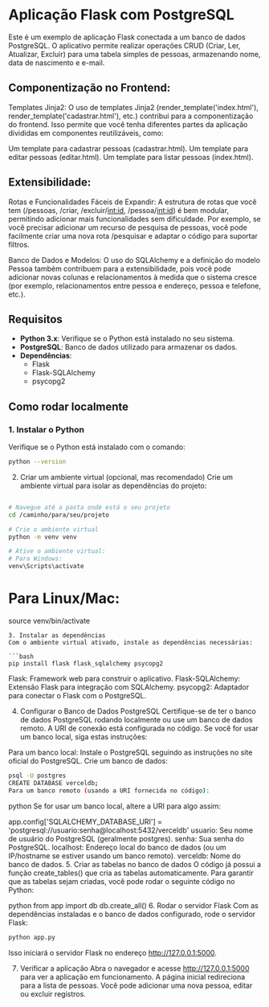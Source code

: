 # Aplicação Flask com PostgreSQL

Este é um exemplo de aplicação Flask conectada a um banco de dados PostgreSQL. O aplicativo permite realizar operações CRUD (Criar, Ler, Atualizar, Excluir) para uma tabela simples de pessoas, armazenando nome, data de nascimento e e-mail.

## Componentização no Frontend:
Templates Jinja2: O uso de templates Jinja2 (render_template('index.html'), render_template('cadastrar.html'), etc.) contribui para a componentização do frontend. Isso permite que você tenha diferentes partes da aplicação divididas em componentes reutilizáveis, como:

Um template para cadastrar pessoas (cadastrar.html).
Um template para editar pessoas (editar.html).
Um template para listar pessoas (index.html).

## Extensibilidade:
Rotas e Funcionalidades Fáceis de Expandir: A estrutura de rotas que você tem (/pessoas, /criar, /excluir/<int:id>, /pessoa/<int:id>) é bem modular, permitindo adicionar mais funcionalidades sem dificuldade. Por exemplo, se você precisar adicionar um recurso de pesquisa de pessoas, você pode facilmente criar uma nova rota /pesquisar e adaptar o código para suportar filtros.

Banco de Dados e Modelos: O uso do SQLAlchemy e a definição do modelo Pessoa também contribuem para a extensibilidade, pois você pode adicionar novas colunas e relacionamentos à medida que o sistema cresce (por exemplo, relacionamentos entre pessoa e endereço, pessoa e telefone, etc.).

## Requisitos

- **Python 3.x**: Verifique se o Python está instalado no seu sistema.
- **PostgreSQL**: Banco de dados utilizado para armazenar os dados.
- **Dependências**:
  - Flask
  - Flask-SQLAlchemy
  - psycopg2

## Como rodar localmente

### 1. Instalar o Python
Verifique se o Python está instalado com o comando:

```bash
python --version
```
2. Criar um ambiente virtual (opcional, mas recomendado)
Crie um ambiente virtual para isolar as dependências do projeto:

```bash

# Navegue até a pasta onde está o seu projeto
cd /caminho/para/seu/projeto
```
```bash
# Crie o ambiente virtual
python -m venv venv
```
```bash
# Ative o ambiente virtual:
# Para Windows:
venv\Scripts\activate
```
# Para Linux/Mac:
source venv/bin/activate
```
3. Instalar as dependências
Com o ambiente virtual ativado, instale as dependências necessárias:

```bash
pip install flask flask_sqlalchemy psycopg2
```
Flask: Framework web para construir o aplicativo.
Flask-SQLAlchemy: Extensão Flask para integração com SQLAlchemy.
psycopg2: Adaptador para conectar o Flask com o PostgreSQL.

4. Configurar o Banco de Dados PostgreSQL
Certifique-se de ter o banco de dados PostgreSQL rodando localmente ou use um banco de dados remoto. A URI de conexão está configurada no código. Se você for usar um banco local, siga estas instruções:

Para um banco local:
Instale o PostgreSQL seguindo as instruções no site oficial do PostgreSQL.
Crie um banco de dados:
```bash
psql -U postgres
CREATE DATABASE verceldb;
Para um banco remoto (usando a URI fornecida no código):
```

python
Se for usar um banco local, altere a URI para algo assim:

app.config['SQLALCHEMY_DATABASE_URI'] = 'postgresql://usuario:senha@localhost:5432/verceldb'
usuario: Seu nome de usuário do PostgreSQL (geralmente postgres).
senha: Sua senha do PostgreSQL.
localhost: Endereço local do banco de dados (ou um IP/hostname se estiver usando um banco remoto).
verceldb: Nome do banco de dados.
5. Criar as tabelas no banco de dados
O código já possui a função create_tables() que cria as tabelas automaticamente. Para garantir que as tabelas sejam criadas, você pode rodar o seguinte código no Python:

python
from app import db
db.create_all()
6. Rodar o servidor Flask
Com as dependências instaladas e o banco de dados configurado, rode o servidor Flask:

```bash
python app.py
```
Isso iniciará o servidor Flask no endereço http://127.0.0.1:5000.

7. Verificar a aplicação
Abra o navegador e acesse http://127.0.0.1:5000 para ver a aplicação em funcionamento. A página inicial redireciona para a lista de pessoas. Você pode adicionar uma nova pessoa, editar ou excluir registros.

